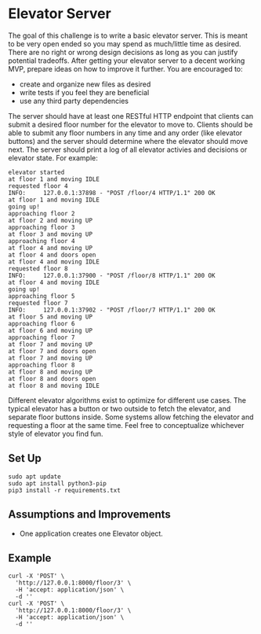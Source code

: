 # Elevator Server

The goal of this challenge is to write a basic elevator server. This is meant to be very open ended so you may spend as much/little time as desired. There are no right or wrong design decisions as long as you can justify potential tradeoffs. After getting your elevator server to a decent working MVP, prepare ideas on how to improve it further. You are encouraged to:
* create and organize new files as desired
* write tests if you feel they are beneficial
* use any third party dependencies

The server should have at least one RESTful HTTP endpoint that clients can submit a desired floor number for the elevator to move to. Clients should be able to submit any floor numbers in any time and any order (like elevator buttons) and the server should determine where the elevator should move next. The server should print a log of all elevator activies and decisions or elevator state. For example:

```
elevator started
at floor 1 and moving IDLE
requested floor 4
INFO:     127.0.0.1:37898 - "POST /floor/4 HTTP/1.1" 200 OK
at floor 1 and moving IDLE
going up!
approaching floor 2
at floor 2 and moving UP
approaching floor 3
at floor 3 and moving UP
approaching floor 4
at floor 4 and moving UP
at floor 4 and doors open
at floor 4 and moving IDLE
requested floor 8
INFO:     127.0.0.1:37900 - "POST /floor/8 HTTP/1.1" 200 OK
at floor 4 and moving IDLE
going up!
approaching floor 5
requested floor 7
INFO:     127.0.0.1:37902 - "POST /floor/7 HTTP/1.1" 200 OK
at floor 5 and moving UP
approaching floor 6
at floor 6 and moving UP
approaching floor 7
at floor 7 and moving UP
at floor 7 and doors open
at floor 7 and moving UP
approaching floor 8
at floor 8 and moving UP
at floor 8 and doors open
at floor 8 and moving IDLE
```

Different elevator algorithms exist to optimize for different use cases. The typical elevator has a button or two outside to fetch the elevator, and separate floor buttons inside. Some systems allow fetching the elevator and requesting a floor at the same time. Feel free to conceptualize whichever style of elevator you find fun.

## Set Up

```
sudo apt update
sudo apt install python3-pip
pip3 install -r requirements.txt
```

## Assumptions and Improvements

* One application creates one Elevator object.

## Example

```
curl -X 'POST' \
  'http://127.0.0.1:8000/floor/3' \
  -H 'accept: application/json' \
  -d ''
curl -X 'POST' \
  'http://127.0.0.1:8000/floor/3' \
  -H 'accept: application/json' \
  -d ''
```